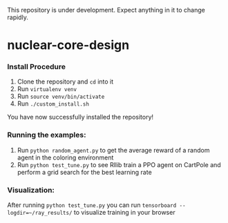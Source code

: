 This repository is under development. Expect anything in it to change rapidly.

# nuclear-core-design
### Install Procedure
1. Clone the repository and `cd` into it 
2. Run `virtualenv venv` 
3. Run `source venv/bin/activate`
4. Run `./custom_install.sh`

You have now successfully installed the repository!

### Running the examples:
1. Run `python random_agent.py` to get the average reward of a random agent in the coloring environment
2. Run `python test_tune.py` to see Rllib train a PPO agent on CartPole and perform a grid search for the best learning rate

### Visualization:
After running `python test_tune.py` you can run `tensorboard --logdir=~/ray_results/` to visualize training in your browser
